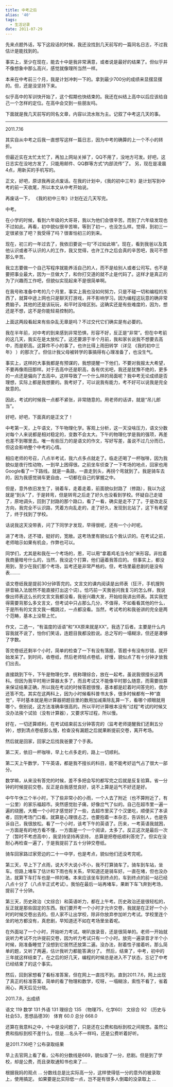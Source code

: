```yaml
---
title: 中考之后
alias: '40'
tags:
  - 生活记录
date: 2011-07-29
---
```


先来点题外话，写下这段话的时候，我还没找到几天前写的一篇同名日志，不过我估计是能找到的。

事实上，至少在现在，能去十中是我非常满意，或者说是最好的结果了。但似乎并不像想象中那么高兴，感觉就像理所当然一样。

本来在中考前三个月，我是计划冲刺一下的。拿到最少700分的成绩来显摆显摆的。但，还是没坚持下来。

似乎高中的军训快开始了，这个假期也快结束的。我还在纠结上高中以后应该给自己一个怎样的定位。在高中会交到一些朋友吗。

下面就是我几天前写的同名文章，内容以流水账为主。记叙了中考这几天的事。

* * *

2011.7.16

其实自从中考之后我一直想写这样一篇日志，因为中考的确算的上一个不小的转折。

但最近实在太忙太忙了，再加上网站关掉了，QQ不用了，没地方可发。好吧，这日志实在没地方发了，只能用邮件、QQ群等方式“内部流传”了。
另，现在是凌晨4点，用新买的手机写的。

正文，好吧，原谅我再说点废话。在我的计划中，《我的初中三年》是计划写到中考的前一天收尾，所以本文从中考开始说。

再废话一下， 《我的初中三年》计划在近几天写完。

中考。

在小学的时候，看到六年级的大哥哥，我以为他们会很辛苦。而到了六年级发现也不过如此。再看，初中貌似很辛苦嘛，等到了初一，也没怎么样。觉得，到初三一定很紧张了吧？我受得了吗？很害怕初三的到来。

现在，初三的一年过去了，我依旧要说一句“不过如此嘛”。现在，看到我爸以及其他认识或者不认识的人的工作，我又觉得，也许工作之后会真的辛苦吧，我可不想那么辛苦。

我立志要做一个自己写程序就能养活自己的人，而不是给别人或者公司写。也不是要把事业最大，因为一旦做大了，和你打交道的就不止是代码了。这样才是真正的为了兴趣而工作吧，但貌似实现起来不是很简单啊。

在我号称准备中考的几个月里，事实上我也没如何努力，只是不碰一切和编程的东西了，就算中途上网也只是聊天打游戏，并不影响学习。因为编程这玩意的确非常费脑子。其他的还是该玩玩，和平时没啥区别。这确实还是有些难度的，因为，想还是不想，这不是你能轻易控制的。

上面这两段看起来有些杂乱无章是吗？不过交代它们确实是有必要的。

我在半年前，对中考的到来感到非常恐惧，形容不好，反正是“非常”。但在中考前的这几天，我实在是太放松了。这还要源于半个月前，我和家长说我不想要去高中，而是职高。这算件不小的事了。也许比得上雨田转学（详见 《我的初中三年》 ）的那次了。但估计我父母被转学的事搞得有心理准备了，也没生气。

事实上，这样的大事我都是有预谋的，我想提醒一下他们，不要对我报太大希望，不要再像雨田那样。对于去高中还是职高，各有优劣吧，我还是犹豫不绝的，更多的一点还是偏向了去高中。这样导致了一个什么样的局面呢？我中考无论成绩是否理想，实际上都是我想要的。我考好了，可以说我有能力，考不好可以说我是完全故意的。

因此，考试的时候我一点都不紧张，非常随意的。用老师的话讲，就是“吊儿郎当”。

好吧，好吧，下面真的是正文了！

中考第一天，上午语文，下午物理化学。客观上分析，这一天没啥压力，语文分数对每个人来说都是相对稳定的，变数不会太大。下午的物理化学是我的强项，再差也差不到哪里去。唯一有些压力的是语文的作文，写好写差，虽说不过几分而已，但这会影响整个中考的心情。

相应老师的号召，八点半考试，我六点多点就走了。临走还喝了一杯咖啡，因为我貌似是夜行性动物，一到早上困得很。之前坐车侦查了一下考场的地点，回家也用Google看了一下路线。就是一条路，一直走到头，再拐个弯就到了。我是骑车去的，因为我感觉骑车更自由，一切都在自己的掌握之中。

但是，意外依旧发生了，骑着车，走着走着，前面貌似封路了（修路），我以为这就是“到头”了，于是转弯，但是转弯之后走了好久也没看到学校。怀疑自己走错了，原地调头，回到了封路的那个路口，看了一看，确实是走不了了。于是改走反方向，我完全不认识路，凭着方向乱走的，走了好久，发现到北站了，这下有希望了，终于找到了学校。

话说我这天没带表，问了下同学才发现，早得很呢，还有一个小时呢。

进了考场，还不错，挺好的，宽敞。这考场里有貌似五个我认识的。在考试之前，老师暗示如果有机会，作弊也可以。

同学们，尤其是和我在一个考场的，恩，可以用“拿着鸡毛当令剑”来形容。非拉着我商量暗号什么的，当然，我没这个打算，他们逼着我答应的。
但事实上，都没用到，至少在我们那个考场，监考还是非常严格的。但，考场里最悲剧的是没有表&#8230;&#8230;..

语文卷纸我是提前30分钟答完的。文言文的课内阅读是出师表（狂汗，手机搜狗拼音输入法居然不能直接打出这个词）。恰巧前一天我爸问我复习的怎么样，我说像出师表这么长的文言文我都没看，我爸兴趣大发，开始给我讲出师表。其实我觉得需要背那么多文言文，但考试中只占那么几分，不值得，不如看看其他的什么，于是所有的文言文我一概跳过，一点都没看。当然，考试考的和我爸讲的完全是两个范畴，基本上没帮上忙。

作文，二选一，“有温度的话语”和“XX原来就是XX”。我选了后者。主要是什么内容我就不说了，怕你们笑话，连题目我都没脸说。总之写的一塌糊涂，但还是凑够了字数。

答完卷纸还剩半个小时，简单的检查了一下有没有落题，答题卡有没有抄错，就开始发呆了。到时间，收卷纸，然后老师轻点卷纸，好慢，貌似点了有十分钟才放我们出去。

直接跳到下午，下午是物理化学，统称理综合，放在一起考。虽说我很擅长这两科。但因为我平时用计算器太多了，而且考试又不能像平时那么随意，而需要验算来保证结果正确，所以我在考试的时候答题很慢，基本都是赶着时间答完的，偶尔还答不完。其实在这两科上，因为小时候看科普书太多，很多时候都有一种“直觉”，平时基本就是用计算器把题目里的数用加减乘除乱算一下，看哪个顺眼就用哪个。倒别说，这方法准确率很高的。所以平时计算根本没有“过程”考试的时候又没办法挨个试验（没有计算器），又要求写过程，所以慢。

好在，一切还算顺利，在考试结束前五分钟答完的（监考老师提醒我们还剩五分钟），想到清点卷纸那么慢，检查没有漏题之后就果断提前交卷，离开考场。

然后就是回家，回家之后找我爸要了个手表。

第二天，依旧一杯咖啡，早上七点多走的，路上一切顺利。

第二天上午数学，下午英语，都是我不擅长的科目，能不能考好运气占了很大一部分。

数学嘛，从来没有答完的时候，差不多把会写的都写完之后就是反复验算。省一分钟的时候提前交卷。反正是自我感觉良好，说不上算是运气不好还是好。

中午午休三个半小时，下了些非常小的小雨，一个人去了附近（也不算附近了，有一公里）的家乐福超市。突然感觉肚子痛，好像岔气了似的。自己在超市里一遍一遍的绕圈，大概一个小时才感觉好了一些，去超市里买了个汉堡吃，顺便买了本读者，回到考场门口看。就算是心理很忐忑，也要抱着一本杂志，告诉别人，也是告诉自己，我很放松。看了一个小时，该考下午的英语了。历来，一考英语我就困，一方面是有的地方看不懂，一方面是一个一个阅读，太多了。反正这次是最后一次了（暂时不考虑高中），我坚持坚持再坚持， 总算是把卷纸顺利答完了。但实在没耐心再检查一遍了，于是我提前了五十分钟交卷纸。

骑车回家路过家旁边的二十一中学，也是考点，貌似他们还没考完呢。

第三天，早上下了点雨，说大不大说小不小，我不打算骑车了。骑车到车站，坐车。但路上堵车了估计和下雨也有关系，早知道还是骑车好。一直在堵，但也没办法，就算下车打车也是一样的堵。本来应该坐车到终点的，车到终点的前一站已经八点十分了（八点半正式考试）。我怕在最后一站再堵车，果断下车飞奔到考场，提前了十分钟。

第三天，历史政治（文综合）和英语听力，都在上午考。历史政治还是很轻松的，反正就是那些固定的东西。我们要开考一个小时才允许交卷，我就是在正好一个小时的时候交卷出去的。但人家不让出学校，除非你放弃参加听力考试。学校里连个坐的地方都没有，真悲剧，早知道还不如在考场里坐着呢。

在外面站了一个小时，开始听力考试。喇叭放录音，还是很简单的。老师一开始就说听力考试不允许提前交卷，因为听力考试只有一个小时。放完一遍录音才半个小时候，刚准备睡觉了没想到它居然还放第二遍。没办法，耐着性子接着听。那么简单的题，又听了两遍，估计我听力都能答满分了。
然后，结束了，中考，初中的三年就这样结束了。在之后的好几天，编程的时候总是进入不了状态，忘记了中考已经结束了的这个事实。

然后，回到家想看了看标准答案，但在网上一直找不到。直到2011.7.6，网上出现了真正的标准答案，简单的看了物理和数学，哎呀，一塌糊涂，索性不看了，省着闹心，两天后见分晓。

2011.7.8，出成绩

语文 119
数学 131
外语 131
理综合 135 （物理75，化学60）
文综合 92 （历史与社会53，思想品德39）
体育 60.0
总分 668.0

还算在我意料之中，十中是没问题了，只是还在公费和指标到校之间晃悠。虽然公费和指标到校不差什么，但是&#8230;.名头不一样吗，还是公费听着好听。

是2011.7.16吧？公布录取结果

早上去官网上看了看，公布的分数线是669，貌似查了一分，悲剧。但是到了学校，却是公费，而且录取通知书也来了&#8230;.

根据我妈的观点 ... 分数线总是比实际高一分，这样使得低一分的意外的被录取上，使用搞定。
如果要是比实际低一点，岂不是有很多人倒霉的没录取上 ...
